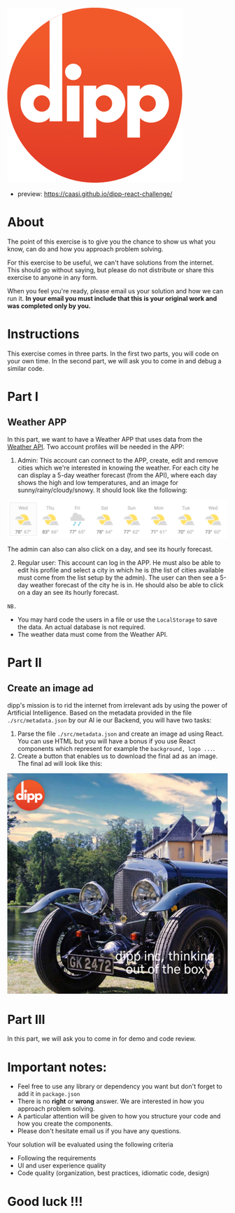 ![image info](./logo.png)

* preview: https://caasi.github.io/dipp-react-challenge/

# About

The point of this exercise is to give you the chance to show us what you know, can do and how you approach problem solving.

For this exercise to be useful, we can't have solutions from the internet. This should go without saying, but please do not distribute or share this exercise to anyone in any form.


When you feel you're ready, please email us your solution and how we can run it. **In your email you must include that this is your original work and was completed only by you.**

# Instructions

This exercise comes in three parts. In the first two parts, you will code on your own time. In the second part, we will ask you to come in and debug a similar code.

# Part I
## Weather APP
In this part, we want to have a Weather APP that uses data from the [Weather API](https://openweathermap.org/). Two account profiles will be needed in the APP:

1. Admin: This account can connect to the APP, create, edit and remove cities which we're interested in knowing the weather. For each city he can display a 5-day weather forecast (from the API), where each day shows the high and low temperatures, and an image for sunny/rainy/cloudy/snowy. It should look like the following:

![](./weather_sample.png)

The admin can also can also click on a day, and see its hourly forecast.

2. Regular user: This account can log in the APP. He must also be able to edit his profile and select a city in which he is (the list of cities available must come from the list setup by the admin). The user can then see a 5-day weather forecast of the city he is in. He should also be able to click on a day an see its hourly forecast.

`NB.`
- You may hard code the users in a file or use the `LocalStorage` to save the data. An actual database is not required.
- The weather data must come from the Weather API.

# Part II
## Create an image ad
dipp's mission is to rid the internet from irrelevant ads by using the power of Artificial Intelligence.
Based on the metadata provided in the file `./src/metadata.json` by our AI ie our Backend, you will have two tasks:
1. Parse the file `./src/metadata.json` and create an image ad using React. You can use HTML but you will have a bonus if you use React components which represent for example the `background, logo ...`.
2. Create a button that enables us to download the final ad as an image. The final ad will look like this:

![ad sample](./ad_sample.jpg)

# Part III
In this part, we will ask you to come in for demo and code review.

# Important notes:

- Feel free to use any library or dependency you want but don't forget to add it in `package.json`
- There is no **right** or **wrong** answer. We are interested in how you approach problem solving.
- A particular attention will be given to how you structure your code and how you create the components.
- Please don't hesitate email us if you have any questions.

Your solution will be evaluated using the following criteria
- Following the requirements
- UI and user experience quality
- Code quality (organization, best practices, idiomatic code, design)

# Good luck !!!
